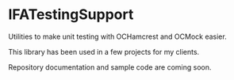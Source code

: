 # IFATestingSupport #

Utilities to make unit testing with OCHamcrest and OCMock easier.

This library has been used in a few projects for my clients.

Repository documentation and sample code are coming soon.